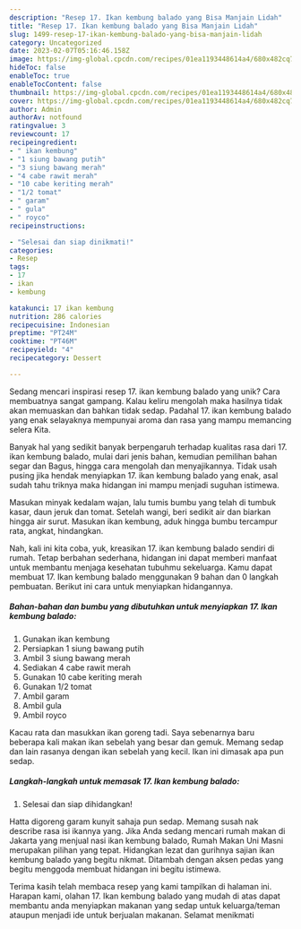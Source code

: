 ```yaml
---
description: "Resep 17. Ikan kembung balado yang Bisa Manjain Lidah"
title: "Resep 17. Ikan kembung balado yang Bisa Manjain Lidah"
slug: 1499-resep-17-ikan-kembung-balado-yang-bisa-manjain-lidah
category: Uncategorized
date: 2023-02-07T05:16:46.158Z
image: https://img-global.cpcdn.com/recipes/01ea1193448614a4/680x482cq70/17-ikan-kembung-balado-foto-resep-utama.jpg
hideToc: false
enableToc: true
enableTocContent: false
thumbnail: https://img-global.cpcdn.com/recipes/01ea1193448614a4/680x482cq70/17-ikan-kembung-balado-foto-resep-utama.jpg
cover: https://img-global.cpcdn.com/recipes/01ea1193448614a4/680x482cq70/17-ikan-kembung-balado-foto-resep-utama.jpg
author: Admin
authorAv: notfound
ratingvalue: 3
reviewcount: 17
recipeingredient:
- " ikan kembung"
- "1 siung bawang putih"
- "3 siung bawang merah"
- "4 cabe rawit merah"
- "10 cabe keriting merah"
- "1/2 tomat"
- " garam"
- " gula"
- " royco"
recipeinstructions:

- "Selesai dan siap dinikmati!"
categories:
- Resep
tags:
- 17
- ikan
- kembung

katakunci: 17 ikan kembung 
nutrition: 286 calories
recipecuisine: Indonesian
preptime: "PT24M"
cooktime: "PT46M"
recipeyield: "4"
recipecategory: Dessert

---
```





Sedang mencari inspirasi resep 17. ikan kembung balado yang unik? Cara membuatnya sangat gampang. Kalau keliru mengolah maka hasilnya tidak akan memuaskan dan bahkan tidak sedap. Padahal 17. ikan kembung balado yang enak selayaknya mempunyai aroma dan rasa yang mampu memancing selera Kita.





Banyak hal yang sedikit banyak berpengaruh terhadap kualitas rasa dari 17. ikan kembung balado, mulai dari jenis bahan, kemudian pemilihan bahan segar dan Bagus, hingga cara mengolah dan menyajikannya. Tidak usah pusing jika hendak menyiapkan 17. ikan kembung balado yang enak,      asal sudah tahu triknya maka hidangan ini mampu menjadi suguhan istimewa.














Masukan minyak kedalam wajan, lalu tumis bumbu yang telah di tumbuk kasar, daun jeruk dan tomat. Setelah wangi, beri sedikit air dan biarkan hingga air surut. Masukan ikan kembung, aduk hingga bumbu tercampur rata, angkat, hindangkan.






Nah, kali ini kita coba, yuk, kreasikan 17. ikan kembung balado sendiri di rumah. Tetap berbahan sederhana, hidangan ini dapat memberi manfaat untuk membantu menjaga kesehatan tubuhmu sekeluarga. Kamu dapat membuat 17. Ikan kembung balado menggunakan 9 bahan dan 0 langkah pembuatan. Berikut ini cara untuk menyiapkan hidangannya.

<!--inarticleads1-->

##### Bahan-bahan dan bumbu yang dibutuhkan untuk menyiapkan 17. Ikan kembung balado:

1. Gunakan  ikan kembung
1. Persiapkan 1 siung bawang putih
1. Ambil 3 siung bawang merah
1. Sediakan 4 cabe rawit merah
1. Gunakan 10 cabe keriting merah
1. Gunakan 1/2 tomat
1. Ambil  garam
1. Ambil  gula
1. Ambil  royco


Kacau rata dan masukkan ikan goreng tadi. Saya sebenarnya baru beberapa kali makan ikan sebelah yang besar dan gemuk. Memang sedap dan lain rasanya dengan ikan sebelah yang kecil. Ikan ini dimasak apa pun sedap. 

<!--inarticleads2-->

##### Langkah-langkah untuk memasak 17. Ikan kembung balado:


1. Selesai dan siap dihidangkan!

Hatta digoreng garam kunyit sahaja pun sedap. Memang susah nak describe rasa isi ikannya yang. Jika Anda sedang mencari rumah makan di Jakarta yang menjual nasi ikan kembung balado, Rumah Makan Uni Masni merupakan pilihan yang tepat. Hidangkan lezat dan gurihnya sajian ikan kembung balado yang begitu nikmat. Ditambah dengan aksen pedas yang begitu menggoda membuat hidangan ini begitu istimewa. 

Terima kasih telah membaca resep yang kami tampilkan di halaman ini. Harapan kami, olahan 17. Ikan kembung balado yang mudah di atas dapat membantu anda menyiapkan makanan yang sedap untuk keluarga/teman ataupun menjadi ide untuk berjualan makanan. Selamat menikmati
